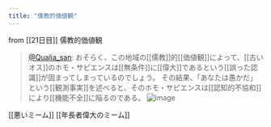 ```yaml
---
title: "儒教的価値観"
---
```


from [[21日目]]
儒教的価値観
> [@Qualia_san](https://twitter.com/Qualia_san/status/1592902538520821765?s=20&t=PQoprEqzJwACgqGF8Qw_kw): おそらく、この地域の[[儒教]]的[[価値観]]によって、[[古いオス]]のホモ・サピエンスは[[無条件]]に[[偉大]]であるという[[誤った認識]]が固まってしまっているのでしょう。
> その結果、「あなたは愚かだ」という[[観測事実]]を述べると、そのホモ・サピエンスは[[認知的不協和]]により[[機能不全]]に陥るのである。
> ![image](https://pbs.twimg.com/media/FhsgYgiUoAE6jwk.png)

[[悪いミーム]]
[[年長者偉大のミーム]]

